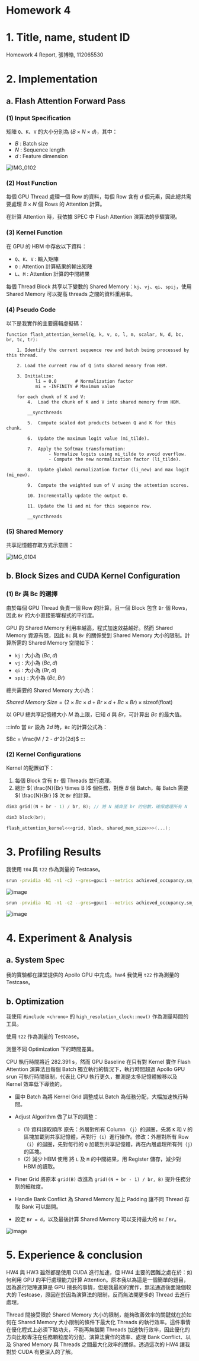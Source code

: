 # Homework 4

# 1. Title, name, student ID

Homework 4 Report, 張博皓, 112065530

# 2. Implementation

## a. Flash Attention Forward Pass

### (1) Input Specification

矩陣 `Q`、`K`、`V` 的大小分別為 $( B \times N \times d )$，其中：
- $B$ : Batch size
- $N$ : Sequence length
- $d$ : Feature dimension

![IMG_0102](https://hackmd.io/_uploads/rk8o5_tHyl.jpg)

### (2) Host Function

每個 GPU Thread 處理一個 Row 的資料，每個 Row 含有 $d$ 個元素，因此總共需要處理 $B \times N$ 個 Rows 的 Attention 計算。

在計算 Attention 時，我依據 SPEC 中 Flash Attention 演算法的步驟實現。

### (3) Kernel Function

在 GPU 的 HBM 中存放以下資料：
- `Q`、`K`、`V` : 輸入矩陣
- `O` : Attention 計算結果的輸出矩陣
- `L`、`M` : Attention 計算的中間結果

每個 Thread Block 共享以下變數的 Shared Memory：`kj`、`vj`、`qi`、`spij`，使用 Shared Memory 可以提高 threads 之間的資料重用率。

### (4) Pseudo Code

以下是我實作的主要邏輯虛擬碼：

```
function flash_attention_kernel(q, k, v, o, l, m, scalar, N, d, bc, br, tc, tr):

    1. Identify the current sequence row and batch being processed by this thread.

    2. Load the current row of Q into shared memory from HBM.

    3. Initialize:
           li = 0.0       # Normalization factor
           mi = -INFINITY # Maximum value

    for each chunk of K and V:
        4.  Load the chunk of K and V into shared memory from HBM.
        
        __syncthreads

        5.  Compute scaled dot products between Q and K for this chunk.
        
        6.  Update the maximum logit value (mi_tilde).

        7.  Apply the Softmax transformation:
                - Normalize logits using mi_tilde to avoid overflow.
                - Compute the new normalization factor (li_tilde).

        8.  Update global normalization factor (li_new) and max logit (mi_new).

        9.  Compute the weighted sum of V using the attention scores.
        
        10. Incrementally update the output O.

        11. Update the li and mi for this sequence row.
        
        __syncthreads
```

### (5) Shared Memory

共享記憶體存取方式示意圖：

![IMG_0104](https://hackmd.io/_uploads/rJ1n9OKHJe.jpg)

## b. Block Sizes and CUDA Kernel Configuration

### (1) Br 與 Bc 的選擇

由於每個 GPU Thread 負責一個 Row 的計算，且一個 Block 包含 `Br` 個 Rows，因此 `Br` 的大小直接影響程式的平行度。

GPU 的 Shared Memory 利用率越高，程式加速效益越好。然而 Shared Memory 資源有限，因此 `Bc` 與 `Br` 的關係受到 Shared Memory 大小的限制。計算所需的 Shared Memory 空間如下：
- `kj` : 大小為 $(Bc, d)$
- `vj` : 大小為 $(Bc, d)$
- `qi` : 大小為 $(Br, d)$
- `spij` : 大小為 $(Bc, Br)$

總共需要的 Shared Memory 大小為：

${Shared\ Memory\ Size} = \left(2 \times Bc \times d + Br \times d + Bc \times Br\right) \times \text{sizeof(float)}$

以 GPU 總共享記憶體大小 $M$ 為上限，已知 $d$ 與 $Br$，可計算出 $Bc$ 的最大值。

:::info
當 `Br` 設為 $2d$ 時，`Bc` 的計算公式為：

$Bc = \frac{M / 2 - d^2}{2d}$
:::

### (2) Kernel Configurations

Kernel 的配置如下：
1. 每個 Block 含有 `Br` 個 Threads 並行處理。
2. 總計 $( \frac{N}{Br} \times B )$ 個任務，對應 $B$ 個 Batch，每 Batch 需要 $( \frac{N}{Br} )$ 次 `Br` 的計算。

```cpp
dim3 grid((N + br - 1) / br, B); // 將 N 補齊至 br 的倍數，確保處理所有 N

dim3 block(br);

flash_attention_kernel<<<grid, block, shared_mem_size>>>(...);
```

# 3. Profiling Results

我使用 `t04` 與 `t22` 作為測量的 Testcase。

```bash
srun -pnvidia -N1 -n1 -c2 --gres=gpu:1 --metrics achieved_occupancy,sm_efficiency,shared_load_throughput,shared_store_throughput,gld_throughput,gst_throughput ./hw4 /home/pp24/share/hw4/testcases/t04 /share/judge_dir/t.out
```

![image](https://hackmd.io/_uploads/ry2vMASSJe.png)

```bash
srun -pnvidia -N1 -n1 -c2 --gres=gpu:1 --metrics achieved_occupancy,sm_efficiency,shared_load_throughput,shared_store_throughput,gld_throughput,gst_throughput ./hw4 /home/pp24/share/hw4/testcases/t22 /share/judge_dir/t.out
```

![image](https://hackmd.io/_uploads/HyX6z0BS1g.png)

# 4. Experiment & Analysis

## a. System Spec

我的實驗都在課堂提供的 Apollo GPU 中完成。hw4 我使用 `t22` 作為測量的 Testcase。

## b. Optimization

我使用 `#include <chrono>` 的 `high_resolution_clock::now()` 作為測量時間的工具。

使用 `t22` 作為測量的 Testcase。

測量不同 Optimization 下的時間差異。

CPU 執行時間將近 282.391 s，然而 GPU Baseline 在只有對 Kernel 實作 Flash Attention 演算法且每個 Batch 獨立執行的情況下，執行時間超過 Apollo GPU srun 可執行時間限制，代表比 CPU 執行更久，推測是太多記憶體搬移以及 Kernel 效率低下導致的。

- 圖中 Batch 為將 Kernel Grid 調整成以 Batch 為任務分配，大幅加速執行時間。

- Adjust Algorithm 做了以下的調整：
  - (1) 資料讀取順序
  原先：外層對所有 Column （`j`）的迴圈，先將 `K` 和 `V` 的區塊加載到共享記憶體，再對行（`i`）進行操作。修改：外層對所有 Row （`i`）的迴圈，先對每行的 `Q` 加載到共享記憶體，再在內層處理所有列（`j`）的區塊。
  - (2) 減少 HBM 使用
  將 `L` 及 `M` 的中間結果，用 Register 儲存，減少對 HBM 的讀取。

- Finer Grid 將原本 `grid(B)` 改進為 `grid((N + br - 1) / br, B)` 提升任務分割的細粒度。

- Handle Bank Conflict 為 Shared Memory 加上 Padding 讓不同 Thread 存取 Bank 可以錯開。

- 設定 `Br = d`，以及最後計算 Shared Memory 可以支持最大的 `Bc` / `Br`。

![image](https://hackmd.io/_uploads/S1cpc1LSkg.png)

# 5. Experience & conclusion

HW4 與 HW3 雖然都是使用 CUDA 進行加速，但 HW4 主要的困難之處在於：如何利用 GPU 的平行處理能力計算 Attention。原本我以為這是一個簡單的題目，因為進行矩陣運算是 GPU 擅長的事情，但是我最初的實作，無法通過後面幾個較大的 Testcase，原因在於因為演算法的限制，反而無法開更多的 Thread 去進行處理。

Thread 間接受限於 Shared Memory 大小的限制，能夠改善效率的關鍵就在於如何在 Shared Memory 大小限制的條件下最大化 Threads 的執行效率。這件事情在優化程式上必須下點功夫，不能再無腦開 Threads 加速執行效率，因此優化的方向比較專注在任務顆粒度的分配、演算法實作的效率、處理 Bank Conflict、以及 Shared Memory 與 Threads 之間最大化效率的關係。透過這次的 HW4 讓我對於 CUDA 有更深入的了解。